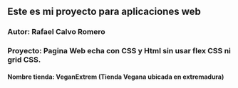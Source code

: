 ## Este es mi proyecto para aplicaciones web
### Autor: Rafael Calvo Romero
### Proyecto: Pagina Web echa con CSS y Html sin usar flex CSS ni grid CSS.
#### Nombre tienda: VeganExtrem (Tienda Vegana ubicada en extremadura)

